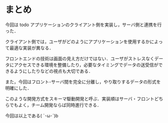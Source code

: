# まとめ

今回は todo アプリケーションのクライアント側を実装し，サーバ側と連携を行った．

クライアント側では，ユーザがどのようにアプリケーションを使用するかによって最適な実装が異なる．

フロントエンドの技術は画面の見え方だけではない．ユーザがストレスなくデータにアクセスできる環境を整備したり，必要なタイミングでデータの送受信ができるようにしたりなどの視点も大切である．

また，今回はフロント-サーバ間を完全に分離し，やり取りするデータの形式を明確にした．

このような開発方式をスキーマ駆動開発と呼ぶ．実装順はサーバ・フロントどちらでもよく，チーム開発ならば同時進行できる．

今回は以上である( `･ω･´)b
